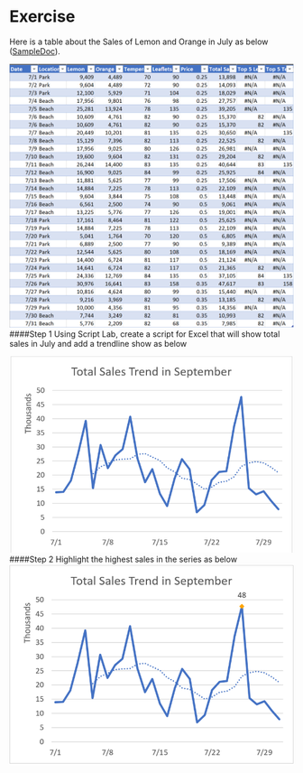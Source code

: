 # Exercise

Here is a table about the Sales of Lemon and Orange in July as below ([SampleDoc](sampleDoc/ExcelChartAPISample.xlsx)).

![Data](image/data.png?raw=true)
####Step 1
Using Script Lab, create a script for Excel that will show total sales in July and add a trendline show as below 

![Step 1 Result](image/Step_1_Result.png?raw=true)
####Step 2
Highlight the highest sales in the series as below
![Step 2 Result](image/Step_2_Result.png?raw=true)


